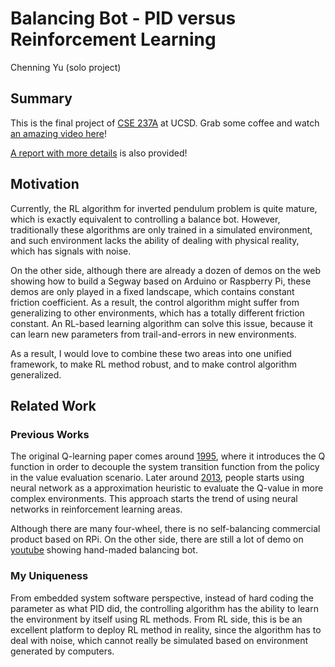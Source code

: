 # Balancing Bot - PID versus Reinforcement Learning

Chenning Yu (solo project)

## Summary

This is the final project of [CSE 237A](https://cseweb.ucsd.edu/classes/wi20/cse237A-a/index.html) at UCSD. Grab some coffee and watch [an amazing video here](https://youtu.be/C5C9cFQyAiM)!

[A report with more details](report.pdf) is also provided!

## Motivation

Currently, the RL algorithm for inverted pendulum problem is quite mature, which is exactly equivalent to controlling a balance bot. However, traditionally these algorithms are only trained in a simulated environment, and such environment lacks the ability of dealing with physical reality, which has signals with noise.

On the other side, although there are already a dozen of demos on the web showing how to build a Segway based on Arduino or Raspberry Pi, these demos are only played in a fixed landscape, which contains constant friction coefficient. As a result, the control algorithm might suffer from generalizing to other environments, which has a totally different friction constant. An RL-based learning algorithm can solve this issue, because it can learn new parameters from trail-and-errors in new environments.

As a result, I would love to combine these two areas into one unified framework, to make RL method robust, and to make control algorithm generalized.


## Related Work
### Previous Works

The original Q-learning paper comes around [1995](https://link.springer.com/content/pdf/10.1007/BF00992698.pdf), where it introduces the Q function in order to decouple the system transition function from the policy in the value evaluation scenario. Later around [2013](https://arxiv.org/pdf/1312.5602.pdf), people starts using neural network as a approximation heuristic to evaluate the Q-value in more complex environments. This approach starts the trend of using neural networks in reinforcement learning areas.

Although there are many four-wheel, there is no self-balancing commercial product based on RPi. On the other side, there are still a lot of demo on [youtube](https://www.youtube.com/watch?v=D0ydpIZFtuM) showing hand-maded balancing bot.

### My Uniqueness

From embedded system software perspective, instead of hard coding the parameter as what PID did, the controlling algorithm has the ability to learn the environment by itself using RL methods. From RL side, this is be an excellent platform to deploy RL method in reality, since the algorithm has to deal with noise, which cannot really be simulated based on environment generated by computers.

